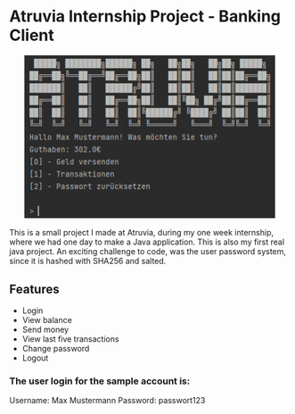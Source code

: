 # Atruvia Internship Project - Banking Client

<p align="center">
  <img src="./menu.PNG" width="450" alt="The main menu" />
 </p>

This is a small project I made at Atruvia, during my one week internship, where we had one day to make a Java application. This is also my first real java project.
An exciting challenge to code, was the user password system, since it is hashed with SHA256 and salted.

## Features
- Login
- View balance
- Send money
- View last five transactions
- Change password
- Logout

### The user login for the sample account is:
Username: Max Mustermann
Password: passwort123
